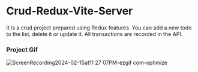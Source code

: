 
<h1>Crud-Redux-Vite-Server</h1>

<p>It is a crud project prepared using Redux features. You can add a new todo to the list, delete it or update it. All transactions are recorded in the API.</p>

<h3>Project Gif</h3>


![ScreenRecording2024-02-15at11 27 07PM-ezgif com-optimize](https://github.com/nazanyilmaz/Crud-Redux-Vite-Server/assets/147782488/54badd60-9edc-4f0b-8fe5-526710694cff)

